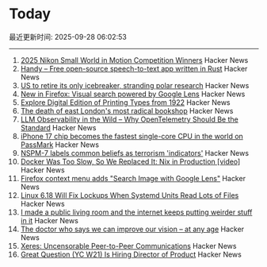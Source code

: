 # Today

最近更新时间: 2025-09-28 06:02:53

--- 
1. [2025 Nikon Small World in Motion Competition Winners](https://www.nikonsmallworld.com/galleries/2025-small-world-in-motion-competition) Hacker News
2. [Handy – Free open-source speech-to-text app written in Rust](https://handy.computer/) Hacker News
3. [US to retire its only icebreaker, stranding polar research](https://www.colorado.edu/today/2025/09/16/us-retire-its-only-icebreaker-stranding-polar-research) Hacker News
4. [New in Firefox: Visual search powered by Google Lens](https://connect.mozilla.org/t5/discussions/new-in-firefox-desktop-only-visual-search/m-p/106216#M41026) Hacker News
5. [Explore Digital Edition of Printing Types from 1922](https://www.openculture.com/2025/09/explore-a-new-digital-edition-of-printing-types-the-authoritative-history-of-printing-typography-from-1922.html) Hacker News
6. [The death of east London's most radical bookshop](https://www.the-londoner.co.uk/scarlett-letters-closure-left-wing-bookshop/) Hacker News
7. [LLM Observability in the Wild – Why OpenTelemetry Should Be the Standard](https://signoz.io/blog/llm-observability-opentelemetry/) Hacker News
8. [iPhone 17 chip becomes the fastest single-core CPU in the world on PassMark](https://www.tomshardware.com/pc-components/cpus/apples-a19-becomes-the-fastest-single-core-cpu-in-the-world-on-passmark-beating-pc-chips-and-apples-own-m3-ultra-passively-cooled-iphone-17-chip-catapults-past-power-hungry-competitors) Hacker News
9. [NSPM-7 labels common beliefs as terrorism 'indicators'](https://www.kenklippenstein.com/p/trumps-nspm-7-labels-common-beliefs) Hacker News
10. [Docker Was Too Slow, So We Replaced It: Nix in Production [video]](https://www.youtube.com/watch?v=iPoL03tFBtU) Hacker News
11. [Firefox context menu adds "Search Image with Google Lens"](https://connect.mozilla.org/t5/discussions/new-in-firefox-desktop-only-visual-search/m-p/106216#M41026) Hacker News
12. [Linux 6.18 Will Fix Lockups When Systemd Units Read Lots of Files](https://www.phoronix.com/news/Linux-6.18-Writeback-Lockups) Hacker News
13. [I made a public living room and the internet keeps putting weirder stuff in it](https://www.theroom.lol) Hacker News
14. [The doctor who says we can improve our vision – at any age](https://www.thetimes.com/life-style/health-fitness/article/how-to-improve-vision-any-age-doctor-advice-gjnftx5dm) Hacker News
15. [Xeres: Uncensorable Peer-to-Peer Communications](https://xeres.io/) Hacker News
16. [Great Question (YC W21) Is Hiring Director of Product](https://www.ycombinator.com/companies/great-question/jobs/9crdslU-director-of-product) Hacker News
